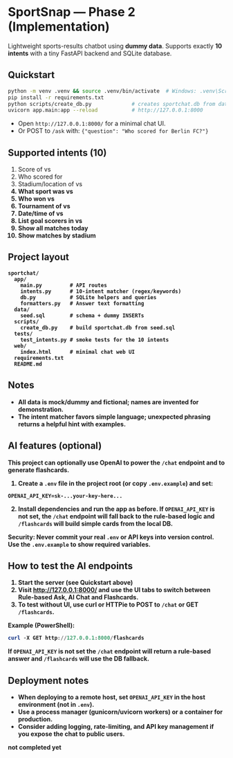 # SportSnap — Phase 2 (Implementation)

Lightweight sports-results chatbot using **dummy data**. Supports exactly **10 intents** with a tiny FastAPI backend and SQLite database.

## Quickstart

```bash
python -m venv .venv && source .venv/bin/activate  # Windows: .venv\Scripts\activate
pip install -r requirements.txt
python scripts/create_db.py             # creates sportchat.db from data/seed.sql
uvicorn app.main:app --reload           # http://127.0.0.1:8000
```

- Open `http://127.0.0.1:8000/` for a minimal chat UI.
- Or POST to `/ask` with: `{"question": "Who scored for Berlin FC?"}`

## Supported intents (10)
1. Score of <Team A> vs <Team B>
2. Who scored for <Team>
3. Stadium/location of <A> vs <B>
4. What sport was <A> vs <B>
5. Who won <A> vs <B>
6. Tournament of <A> vs <B>
7. Date/time of <A> vs <B>
8. List goal scorers in <A> vs <B>
9. Show all matches today
10. Show matches by stadium <Name>

## Project layout
```
sportchat/
  app/
    main.py         # API routes
    intents.py      # 10-intent matcher (regex/keywords)
    db.py           # SQLite helpers and queries
    formatters.py   # Answer text formatting
  data/
    seed.sql        # schema + dummy INSERTs
  scripts/
    create_db.py    # build sportchat.db from seed.sql
  tests/
    test_intents.py # smoke tests for the 10 intents
  web/
    index.html      # minimal chat web UI
  requirements.txt
  README.md
```

## Notes
- All data is **mock/dummy** and fictional; names are invented for demonstration.
- The intent matcher favors simple language; unexpected phrasing returns a helpful hint with examples.

## AI features (optional)

This project can optionally use OpenAI to power the `/chat` endpoint and to generate flashcards.

1. Create a `.env` file in the project root (or copy `.env.example`) and set:

```
OPENAI_API_KEY=sk-...your-key-here...
```

2. Install dependencies and run the app as before. If `OPENAI_API_KEY` is not set, the `/chat` endpoint will fall back to the rule-based logic and `/flashcards` will build simple cards from the local DB.

Security: Never commit your real `.env` or API keys into version control. Use the `.env.example` to show required variables.

## How to test the AI endpoints

1. Start the server (see Quickstart above)
2. Visit http://127.0.0.1:8000/ and use the UI tabs to switch between Rule-based Ask, AI Chat and Flashcards.
3. To test without UI, use curl or HTTPie to POST to `/chat` or GET `/flashcards`.

Example (PowerShell):

```powershell
curl -X GET http://127.0.0.1:8000/flashcards
```

If `OPENAI_API_KEY` is not set the `/chat` endpoint will return a rule-based answer and `/flashcards` will use the DB fallback.

## Deployment notes

- When deploying to a remote host, set `OPENAI_API_KEY` in the host environment (not in `.env`).
- Use a process manager (gunicorn/uvicorn workers) or a container for production.
- Consider adding logging, rate-limiting, and API key management if you expose the chat to public users.



not completed yet 